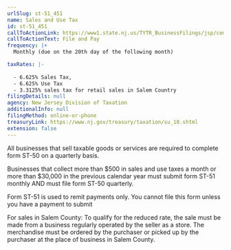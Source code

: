 ```yaml
---
urlSlug: st-51_451
name: Sales and Use Tax
id: st-51_451
callToActionLink: https://www1.state.nj.us/TYTR_BusinessFilings/jsp/common/Login.jsp?taxcode=55
callToActionText: File and Pay
frequency: |+
  Monthly (due on the 20th day of the following month)

taxRates: |-
  
  - 6.625% Sales Tax,
  - 6.625% Use Tax
  - 3.3125% sales tax for retail sales in Salem Country
filingDetails: null
agency: New Jersey Division of Taxation
additionalInfo: null
filingMethod: online-or-phone
treasuryLink: https://www.nj.gov/treasury/taxation/su_10.shtml
extension: false
---
```


All businesses that sell taxable goods or services are required to complete form ST-50 on a quarterly basis.

Businesses that collect more than $500 in sales and use taxes a month or more than $30,000 in the previous calendar year must submit form ST-51 monthly AND must file form ST-50 quarterly.

Form ST-51 is used to remit payments only. You cannot file this form unless you have a payment to submit

For sales in Salem County: To qualify for the reduced rate, the sale must be made from a business regularly operated by the seller as a store. The merchandise must be ordered by the purchaser or picked up by the purchaser at the place of business in Salem County.
